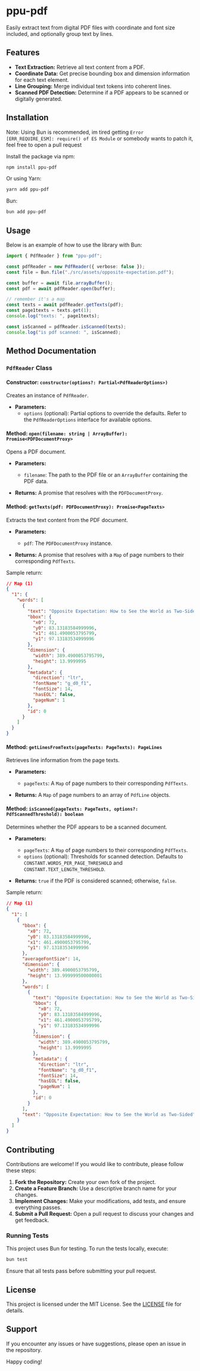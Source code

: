 # ppu-pdf

Easily extract text from digital PDF files with coordinate and font size included, and optionally group text by lines.

## Features

- **Text Extraction:** Retrieve all text content from a PDF.
- **Coordinate Data:** Get precise bounding box and dimension information for each text element.
- **Line Grouping:** Merge individual text tokens into coherent lines.
- **Scanned PDF Detection:** Determine if a PDF appears to be scanned or digitally generated.

## Installation

Note: Using Bun is recommended, im tired getting `Error [ERR_REQUIRE_ESM]: require() of ES Module` or somebody wants to patch it, feel free to open a pull request

Install the package via npm:

```bash
npm install ppu-pdf
```

Or using Yarn:

```bash
yarn add ppu-pdf
```

Bun:

```bash
bun add ppu-pdf
```

## Usage

Below is an example of how to use the library with Bun:

```ts
import { PdfReader } from "ppu-pdf";

const pdfReader = new PdfReader({ verbose: false });
const file = Bun.file("./src/assets/opposite-expectation.pdf");

const buffer = await file.arrayBuffer();
const pdf = await pdfReader.open(buffer);

// remember it's a map
const texts = await pdfReader.getTexts(pdf);
const page1texts = texts.get(1);
console.log("texts: ", page1texts);

const isScanned = pdfReader.isScanned(texts);
console.log("is pdf scanned: ", isScanned);
```

## Method Documentation

### `PdfReader` Class

#### Constructor: `constructor(options?: Partial<PdfReaderOptions>)`

Creates an instance of `PdfReader`.

- **Parameters:**
  - `options` (optional): Partial options to override the defaults. Refer to the `PdfReaderOptions` interface for available options.

#### Method: `open(filename: string | ArrayBuffer): Promise<PDFDocumentProxy>`

Opens a PDF document.

- **Parameters:**

  - `filename`: The path to the PDF file or an `ArrayBuffer` containing the PDF data.

- **Returns:** A promise that resolves with the `PDFDocumentProxy`.

#### Method: `getTexts(pdf: PDFDocumentProxy): Promise<PageTexts>`

Extracts the text content from the PDF document.

- **Parameters:**

  - `pdf`: The `PDFDocumentProxy` instance.

- **Returns:** A promise that resolves with a `Map` of page numbers to their corresponding `PdfTexts`.

Sample return:

```json
// Map (1)
{
  "1": {
    "words": [
      {
        "text": "Opposite Expectation: How to See the World as Two-Sided",
        "bbox": {
          "x0": 72,
          "y0": 83.13183584999996,
          "x1": 461.4900053795799,
          "y1": 97.13183534999996
        },
        "dimension": {
          "width": 389.4900053795799,
          "height": 13.9999995
        },
        "metadata": {
          "direction": "ltr",
          "fontName": "g_d0_f1",
          "fontSize": 14,
          "hasEOL": false,
          "pageNum": 1
        },
        "id": 0
      }
    ]
  }
}
```

#### Method: `getLinesFromTexts(pageTexts: PageTexts): PageLines`

Retrieves line information from the page texts.

- **Parameters:**

  - `pageTexts`: A `Map` of page numbers to their corresponding `PdfTexts`.

- **Returns:** A `Map` of page numbers to an array of `PdfLine` objects.

#### Method: `isScanned(pageTexts: PageTexts, options?: PdfScannedThreshold): boolean`

Determines whether the PDF appears to be a scanned document.

- **Parameters:**

  - `pageTexts`: A `Map` of page numbers to their corresponding `PdfTexts`.
  - `options` (optional): Thresholds for scanned detection. Defaults to `CONSTANT.WORDS_PER_PAGE_THRESHOLD` and `CONSTANT.TEXT_LENGTH_THRESHOLD`.

- **Returns:** `true` if the PDF is considered scanned; otherwise, `false`.

Sample return:

```json
// Map (1)
{
  "1": [
    {
      "bbox": {
        "x0": 72,
        "y0": 83.13183584999996,
        "x1": 461.4900053795799,
        "y1": 97.13183534999996
      },
      "averageFontSize": 14,
      "dimension": {
        "width": 389.4900053795799,
        "height": 13.999999500000001
      },
      "words": [
        {
          "text": "Opposite Expectation: How to See the World as Two-Sided",
          "bbox": {
            "x0": 72,
            "y0": 83.13183584999996,
            "x1": 461.4900053795799,
            "y1": 97.13183534999996
          },
          "dimension": {
            "width": 389.4900053795799,
            "height": 13.9999995
          },
          "metadata": {
            "direction": "ltr",
            "fontName": "g_d0_f1",
            "fontSize": 14,
            "hasEOL": false,
            "pageNum": 1
          },
          "id": 0
        }
      ],
      "text": "Opposite Expectation: How to See the World as Two-Sided"
    }
  ]
}
```

## Contributing

Contributions are welcome! If you would like to contribute, please follow these steps:

1. **Fork the Repository:** Create your own fork of the project.
2. **Create a Feature Branch:** Use a descriptive branch name for your changes.
3. **Implement Changes:** Make your modifications, add tests, and ensure everything passes.
4. **Submit a Pull Request:** Open a pull request to discuss your changes and get feedback.

### Running Tests

This project uses Bun for testing. To run the tests locally, execute:

```bash
bun test
```

Ensure that all tests pass before submitting your pull request.

## License

This project is licensed under the MIT License. See the [LICENSE](LICENSE) file for details.

## Support

If you encounter any issues or have suggestions, please open an issue in the repository.

Happy coding!
